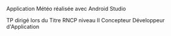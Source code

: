 Application Météo réalisée avec Android Studio

TP dirigé lors du Titre RNCP niveau II Concepteur Développeur d'Application
